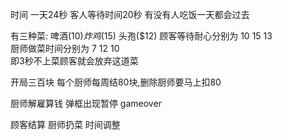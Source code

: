 时间
一天24秒 
客人等待时间20秒
有没有人吃饭一天都会过去

有三种菜:         啤酒($10)  炸鸡($15)  头孢($12)
顾客等待耐心分别为 10         15          13   
厨师做菜时间分别为 7          12          10  
即3秒不上菜顾客就会放弃这道菜 

开局三百块
每个厨师每周结80块,删除厨师要马上扣80


厨师解雇算钱
弹框出现暂停
gameover

顾客结算
厨师扔菜
时间调整
